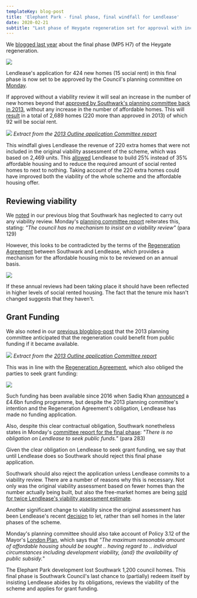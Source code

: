 ```yaml
---
templateKey: blog-post
title: 'Elephant Park - final phase, final windfall for Lendlease'
date: 2020-02-21
subtitle: "Last phase of Heygate regeneration set for approval with increase in number of homes but no increase in affordable."
---
```

We [blogged last year](http://35percent.org/2019-08-05-elephant-park-final-phase-affordable-housing/) about the final phase (MP5 H7) of the Heygate regeneration. 

![](http://35percent.org/img/eparkaerial.jpg)

Lendlease's application for 424 new homes (15 social rent) in this final phase is now set to be approved by the Council's planning committee on [Monday](http://moderngov.southwark.gov.uk/ieListDocuments.aspx?CId=119&MId=6403&Ver=4).

If approved without a viability review it will seal an increase in the number of new homes beyond that [approved by Southwark's planning committee back in 2013](http://moderngov.southwark.gov.uk/documents/s34476/Report.pdf), without any increase in the number of affordable homes. This will [result](http://35percent.org/img/epark92socialrent.jpg) in a total of 2,689 homes (220 more than approved in 2013) of which 92 will be social rent. 

![](http://35percent.org/img/12AP1092extracts.png)
*Extract from the [2013 Outline application Committee report](http://moderngov.southwark.gov.uk/documents/s34476/Report.pdf)*

This windfall gives Lendlease the revenue of 220 extra homes that were not included in the original viability assessment of the scheme, which was based on 2,469 units. This [allowed](https://www.theguardian.com/cities/2015/jun/25/london-developers-viability-planning-affordable-social-housing-regeneration-oliver-wainwright) Lendlease to build 25% instead of 35% affordable housing and to reduce the required amount of social rented homes to next to nothing. Taking account of the 220 extra homes could have improved both the viability of the whole scheme and the affordable housing offer.

## Reviewing viability
We [noted](http://35percent.org/2019-08-05-elephant-park-final-phase-affordable-housing/#viability-questions) in our previous blog that Southwark has neglected to carry out any viability review.  Monday's [planning committee report](http://moderngov.southwark.gov.uk/documents/s87381/Report%20Plot%20H7%20Heygate%20Street%20within%20land%20bounded%20by%20Elephant%20Park%20to%20the%20north%20Plot%20H2%20to%20the%20wes.pdf) reiterates this, stating: _"The council has no mechanism to insist on a viability review"_ (para 129)

However, this looks to be contradicted by the terms of the [Regeneration Agreement](https://files.whatdotheyknow.com/request/heygate_estate_development_partn/191203%2020141201_Lend%20Lease_2014%20Deed%20of%20Variation_COMPLETE.pdf%20EIR%201351433_Redacted.pdf) between Southwark and Lendlease, which provides a mechanism for the affordable housing mix to be reviewed on an annual basis. 

![](http://35percent.org/img/vreviewra.png)

If these annual reviews had been taking place it should have been reflected in higher levels of social rented housing. The fact that the tenure mix hasn't changed suggests that they haven't.

## Grant Funding
We also noted in our [previous blogblog-post](http://35percent.org/2019-08-05-elephant-park-final-phase-affordable-housing/) that the 2013 planning committee anticipated that the regeneration could benefit from public funding if it became available. 

![](http://35percent.org/img/gfunding2.png)
*Extract from the [2013 Outline application Committee report](http://moderngov.southwark.gov.uk/documents/s34476/Report.pdf)*

This was in line with the [Regeneration Agreement](https://files.whatdotheyknow.com/request/heygate_estate_development_partn/191203%2020141201_Lend%20Lease_2014%20Deed%20of%20Variation_COMPLETE.pdf%20EIR%201351433_Redacted.pdf), which also obliged the parties to seek grant funding:

![](http://35percent.org/img/fundingra.png)

Such funding has been available since 2016 when Sadiq Khan [announced](https://www.london.gov.uk/what-we-do/housing-and-land/homes-londoners-affordable-homes-programme-2016-21) a £4.6bn funding programme, but despite the 2013 planning committee's intention and the Regeneration Agreement's obligation, Lendlease has made no funding application.

Also, despite this clear contractual obligation, Southwark nonetheless states in Monday's [committee report for the final phase](http://moderngov.southwark.gov.uk/documents/s87381/Report%20Plot%20H7%20Heygate%20Street%20within%20land%20bounded%20by%20Elephant%20Park%20to%20the%20north%20Plot%20H2%20to%20the%20wes.pdf): _"There is no obligation on Lendlease to seek public funds."_ (para 283) 

Given the clear obligation on Lendlease to seek grant funding, we say that until Lendlease does so Southwark should reject this final phase application.

Southwark should also reject the application unless Lendlease commits to a viability review.  There are a number of reasons why this is necessary. Not only was the original viability assessment based on fewer homes than the number actually being built, but also the free-market homes are being [sold for twice Lendlease's viability assessment estimate](https://www.theguardian.com/cities/2015/jun/25/london-developers-viability-planning-affordable-social-housing-regeneration-oliver-wainwright).

Another significant change to viability since the original assessment has been Lendlease's recent [decision](https://www.constructionenquirer.com/2018/01/17/lendlease-launches-1-5bn-build-to-rent-partnership/) to let, rather than sell homes in the later phases of the scheme.

Monday's planning committee should also take account of Policy 3.12 of the Mayor's [London Plan](https://www.london.gov.uk/sites/default/files/the_london_plan_malp_final_for_web_0606_0.pdf), which says that _"The maximum reasonable amount of affordable housing should be sought .. having regard to .. individual circumstances including development viability, {and} the availability of public subsidy._"

The Elephant Park development lost Southwark 1,200 council homes. This final phase is Southwark Council's last chance to (partially) redeem itself by insisting Lendlease abides by its obligations, reviews the viability of the scheme and applies for grant funding.

<meta name="twitter:card" content="summary_large_image" />

<meta name="twitter:site" content="@35percent_EAN" />

<meta name="twitter:title" content="Elephant Park - final phase, final windfall for Lendlease" />

<meta name="twitter:description" content="Call for viability review after Lendlease apply to build more homes than approved without any increase in affordable." />

<meta name="twitter:image" content="http://35percent.org/img/eparkaerial.jpg" />
